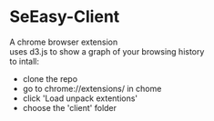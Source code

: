 # SeEasy-Client
A chrome browser extension  
uses d3.js to show a graph of your browsing history  
to intall:
- clone the repo
- go to chrome://extensions/ in chome
- click 'Load unpack extentions'
- choose the 'client' folder
